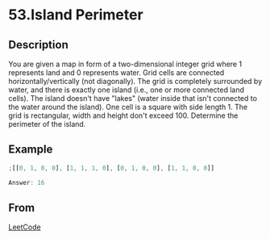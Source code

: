 # 53.Island Perimeter

## Description

You are given a map in form of a two-dimensional integer grid where 1 represents land and 0 represents water. Grid cells are connected horizontally/vertically (not diagonally). The grid is completely surrounded by water, and there is exactly one island (i.e., one or more connected land cells). The island doesn't have "lakes" (water inside that isn't connected to the water around the island). One cell is a square with side length 1. The grid is rectangular, width and height don't exceed 100. Determine the perimeter of the island.

## Example

```javascript
;[[0, 1, 0, 0], [1, 1, 1, 0], [0, 1, 0, 0], [1, 1, 0, 0]]

Answer: 16
```

## From

[LeetCode](https://leetcode.com/problems/island-perimeter)
